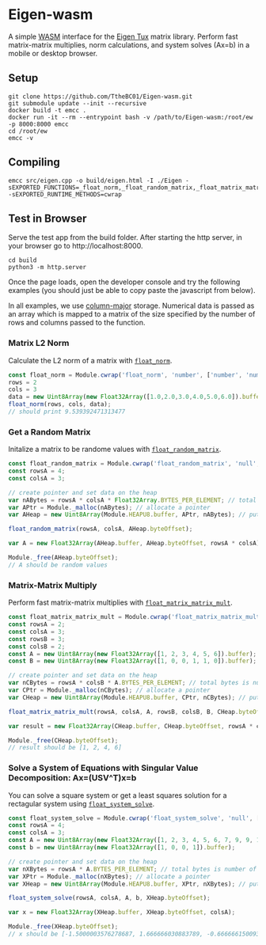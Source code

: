 # Eigen-wasm

A simple [WASM](https://webassembly.org/) interface for the [Eigen Tux](https://eigen.tuxfamily.org/) matrix library. Perform fast matrix-matrix multiplies, norm calculations, and system solves (Ax=b) in 
a mobile or desktop browser. 

## Setup

```shell
git clone https://github.com/TtheBC01/Eigen-wasm.git
git submodule update --init --recursive
docker build -t emcc .
docker run -it --rm --entrypoint bash -v /path/to/Eigen-wasm:/root/ew -p 8000:8000 emcc
cd /root/ew
emcc -v
```

## Compiling

```shell
emcc src/eigen.cpp -o build/eigen.html -I ./Eigen -sEXPORTED_FUNCTIONS=_float_norm,_float_random_matrix,_float_matrix_matrix_mult,_float_system_solve,_free -sEXPORTED_RUNTIME_METHODS=cwrap
```

## Test in Browser

Serve the test app from the build folder. After starting the http server, in your browser go to http://localhost:8000.

```shell
cd build
python3 -m http.server
```

Once the page loads, open the developer console and try the following examples (you should just be able to copy paste the javascript from below). 

In all examples, we use [column-major](https://en.wikipedia.org/wiki/Row-_and_column-major_order) storage. Numerical data is passed as an array which is mapped to 
a matrix of the size specified by the number of rows and columns passed to the function. 

### Matrix L2 Norm

Calculate the L2 norm of a matrix with [`float_norm`](/src/eigen.cpp#L8).

```javascript
const float_norm = Module.cwrap('float_norm', 'number', ['number', 'number', 'array']);
rows = 2
cols = 3
data = new Uint8Array(new Float32Array([1.0,2.0,3.0,4.0,5.0,6.0]).buffer);
float_norm(rows, cols, data);
// should print 9.539392471313477
```

### Get a Random Matrix

Initalize a matrix to be randome values with [`float_random_matrix`](/src/eigen.cpp#L15).

```javascript
const float_random_matrix = Module.cwrap('float_random_matrix', 'null', ['number', 'number'])
const rowsA = 4;
const colsA = 3;

// create pointer and set data on the heap
var nABytes = rowsA * colsA * Float32Array.BYTES_PER_ELEMENT; // total bytes is number of matrix elements times bytes per element
var APtr = Module._malloc(nABytes); // allocate a pointer
var AHeap = new Uint8Array(Module.HEAPU8.buffer, APtr, nABytes); // put it on the heap

float_random_matrix(rowsA, colsA, AHeap.byteOffset);

var A = new Float32Array(AHeap.buffer, AHeap.byteOffset, rowsA * colsA);

Module._free(AHeap.byteOffset);
// A should be random values
```

### Matrix-Matrix Multiply

Perform fast matrix-matrix multiplies with [`float_matrix_matrix_mult`](/src/eigen.cpp#L21).

```javascript
const float_matrix_matrix_mult = Module.cwrap('float_matrix_matrix_mult', 'null', ['number', 'number', 'array', 'number', 'number', 'array'])
const rowsA = 2;
const colsA = 3;
const rowsB = 3;
const colsB = 2;
const A = new Uint8Array(new Float32Array([1, 2, 3, 4, 5, 6]).buffer);
const B = new Uint8Array(new Float32Array([1, 0, 0, 1, 1, 0]).buffer);

// create pointer and set data on the heap
var nCBytes = rowsA * colsB * A.BYTES_PER_ELEMENT; // total bytes is number of matrix elements times bytes per element
var CPtr = Module._malloc(nCBytes); // allocate a pointer
var CHeap = new Uint8Array(Module.HEAPU8.buffer, CPtr, nCBytes); // put it on the heap

float_matrix_matrix_mult(rowsA, colsA, A, rowsB, colsB, B, CHeap.byteOffset);

var result = new Float32Array(CHeap.buffer, CHeap.byteOffset, rowsA * colsB );

Module._free(CHeap.byteOffset);
// result should be [1, 2, 4, 6]
```

### Solve a System of Equations with Singular Value Decomposition: Ax=(USV^T)x=b

You can solve a square system or get a least squares solution for a rectagular system using [`float_system_solve`](/src/eigen.cpp#L31).

```javascript
const float_system_solve = Module.cwrap('float_system_solve', 'null', ['number', 'number', 'array', 'array'])
const rowsA = 4;
const colsA = 3;
const A = new Uint8Array(new Float32Array([1, 2, 3, 4, 5, 6, 7, 9, 9, 10, 11, 12]).buffer);
const b = new Uint8Array(new Float32Array([1, 0, 0, 1]).buffer);

// create pointer and set data on the heap
var nXBytes = rowsA * A.BYTES_PER_ELEMENT; // total bytes is number of matrix elements times bytes per element
var XPtr = Module._malloc(nXBytes); // allocate a pointer
var XHeap = new Uint8Array(Module.HEAPU8.buffer, XPtr, nXBytes); // put it on the heap

float_system_solve(rowsA, colsA, A, b, XHeap.byteOffset);

var x = new Float32Array(XHeap.buffer, XHeap.byteOffset, colsA);

Module._free(XHeap.byteOffset);
// x should be [-1.5000003576278687, 1.666666030883789, -0.6666661500930786]
```